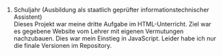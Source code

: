 
1. Schuljahr (Ausbildung als staatlich geprüfter informationstechnischer Assistent)    
Dieses Projekt war meine dritte Aufgabe im HTML-Unterricht. 
Ziel war es gegebene Website vom Lehrer mit eigenen Vermutungen nachzubauen. 
Dies war mein Einstieg in JavaScript.
Leider habe ich nur die finale Versionen im Repository.